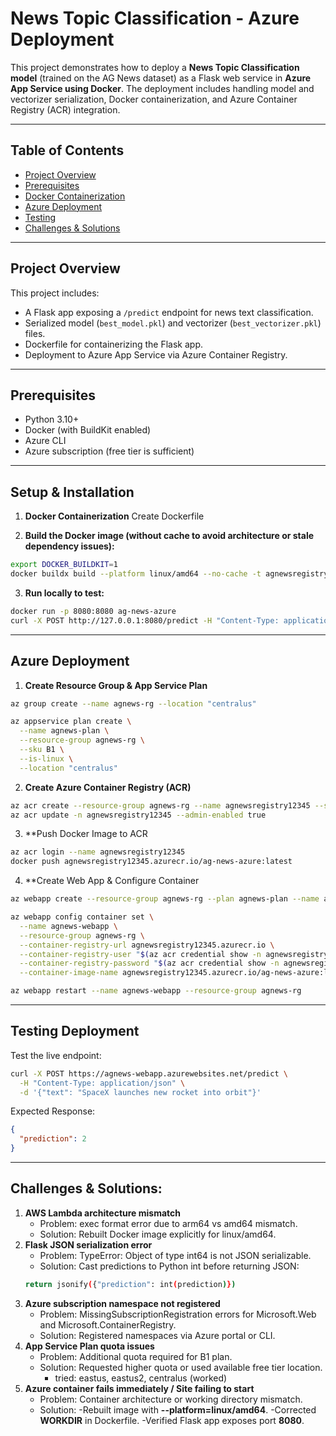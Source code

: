# News Topic Classification - Azure Deployment

This project demonstrates how to deploy a **News Topic Classification model** (trained on the AG News dataset) as a Flask web service in **Azure App Service using Docker**. The deployment includes handling model and vectorizer serialization, Docker containerization, and Azure Container Registry (ACR) integration.

---

## Table of Contents

- [Project Overview](#project-overview)  
- [Prerequisites](#prerequisites)  
- [Docker Containerization](#docker-containerization)  
- [Azure Deployment](#azure-deployment)  
- [Testing](#testing)  
- [Challenges & Solutions](#challenges--solutions)

---

## Project Overview

This project includes:

- A Flask app exposing a `/predict` endpoint for news text classification.
- Serialized model (`best_model.pkl`) and vectorizer (`best_vectorizer.pkl`) files.
- Dockerfile for containerizing the Flask app.
- Deployment to Azure App Service via Azure Container Registry.

---

## Prerequisites

- Python 3.10+  
- Docker (with BuildKit enabled)  
- Azure CLI  
- Azure subscription (free tier is sufficient)  

---

## Setup & Installation

1. **Docker Containerization**
Create Dockerfile

2. **Build the Docker image (without cache to avoid architecture or stale dependency issues):**
```bash
export DOCKER_BUILDKIT=1
docker buildx build --platform linux/amd64 --no-cache -t agnewsregistry12345.azurecr.io/ag-news-azure:latest .
```

3. **Run locally to test:**
```bash
docker run -p 8080:8080 ag-news-azure
curl -X POST http://127.0.0.1:8080/predict -H "Content-Type: application/json" -d '{"text": "SpaceX launches new rocket"}'
```

---

## Azure Deployment

1. **Create Resource Group & App Service Plan**
```bash
az group create --name agnews-rg --location "centralus"

az appservice plan create \
  --name agnews-plan \
  --resource-group agnews-rg \
  --sku B1 \
  --is-linux \
  --location "centralus"
```

2. **Create Azure Container Registry (ACR)**
```bash
az acr create --resource-group agnews-rg --name agnewsregistry12345 --sku Basic
az acr update -n agnewsregistry12345 --admin-enabled true
```

3. **Push Docker Image to ACR
```bash
az acr login --name agnewsregistry12345
docker push agnewsregistry12345.azurecr.io/ag-news-azure:latest
```

4. **Create Web App & Configure Container
```bash
az webapp create --resource-group agnews-rg --plan agnews-plan --name agnews-webapp --deployment-container-image-name agnewsregistry12345.azurecr.io/ag-news-azure:latest

az webapp config container set \
  --name agnews-webapp \
  --resource-group agnews-rg \
  --container-registry-url agnewsregistry12345.azurecr.io \
  --container-registry-user "$(az acr credential show -n agnewsregistry12345 --query username -o tsv)" \
  --container-registry-password "$(az acr credential show -n agnewsregistry12345 --query "passwords[0].value" -o tsv)" \
  --container-image-name agnewsregistry12345.azurecr.io/ag-news-azure:latest

az webapp restart --name agnews-webapp --resource-group agnews-rg
```

---

## Testing Deployment

Test the live endpoint:
```bash
curl -X POST https://agnews-webapp.azurewebsites.net/predict \
  -H "Content-Type: application/json" \
  -d '{"text": "SpaceX launches new rocket into orbit"}'
```

Expected Response:
```json
{
  "prediction": 2
}
```

---

## Challenges & Solutions:

1. **AWS Lambda architecture mismatch** 
	- Problem: exec format error due to arm64 vs amd64 mismatch.
	- Solution: Rebuilt Docker image explicitly for linux/amd64.
2. **Flask JSON serialization error**
	- Problem: TypeError: Object of type int64 is not JSON serializable.
	- Solution: Cast predictions to Python int before returning JSON:
	```bash
	return jsonify({"prediction": int(prediction)})
	```
3. **Azure subscription namespace not registered**
	- Problem: MissingSubscriptionRegistration errors for Microsoft.Web and Microsoft.ContainerRegistry.
	- Solution: Registered namespaces via Azure portal or CLI.
4. **App Service Plan quota issues**
	- Problem: Additional quota required for B1 plan.
	- Solution: Requested higher quota or used available free tier location.
		- tried: eastus, eastus2, centralus (worked)
5. **Azure container fails immediately / Site failing to start**
	- Problem: Container architecture or working directory mismatch.
	- Solution:
		-Rebuilt image with **--platform=linux/amd64**.
		-Corrected **WORKDIR** in Dockerfile.
		-Verified Flask app exposes port **8080**.
